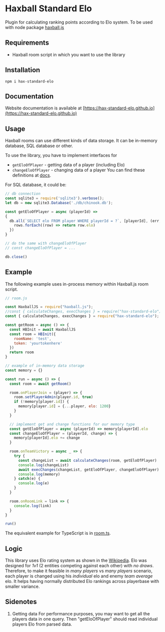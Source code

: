 # Haxball Standard Elo
Plugin for calculating ranking points according to Elo system. To be used with node package [haxball.js](https://github.com/mertushka/haxball.js)

## Requirements
- Haxball room script in which you want to use the library

## Installation
```
npm i hax-standard-elo
```

## Documentation
Website documentation is available at [https://hax-standard-elo.github.io](https://hax-standard-elo.github.io)

## Usage
Haxball rooms can use different kinds of data storage. It can be in-memory database, SQL database or other.

To use the library, you have to implement interfaces for 
- `getEloOfPlayer` - getting data of a player (including Elo) 
- `changeEloOfPlayer` - changing data of a player
You can find these definitions at [docs](https://hax-standard-elo.github.io).


For SQL database, it could be:
```js
// db connection
const sqlite3 = require('sqlite3').verbose();
let db = new sqlite3.Database('./db/chinook.db');

const getEloOfPlayer = async (playerId) => 
{ 
  db.all(`SELECT elo FROM player WHERE playerId = ?`, [playerId], (err, rows) => {
    rows.forEach((row) => return row.elo)
  })
}

// do the same with changeEloOfPlayer
// const changeEloOfPlayer = ...

db.close()
```

## Example

The following example uses in-process memory within Haxball.js room script.

```js
// room.js

const HaxballJS = require("haxball.js");
//const { calculateChanges, execChanges } = require("hax-standard-elo");
const { calculateChanges, execChanges } = require("hax-standard-elo");

const getRoom = async () => {
  const HBInit = await HaxballJS
  const room = HBInit({
    roomName: 'test',
    token: 'yourtokenhere'
  })
  return room
}

// example of in-memory data storage
const memory = {}

const run = async () => {
  const room = await getRoom()

  room.onPlayerJoin = (player) => {
    room.setPlayerAdmin(player.id, true)
    if (!memory[player.id]) {
      memory[player.id] = {...player, elo: 1200}
    }
  }

  // implement get and change functions for our memory type
  const getEloOfPlayer = async (playerId) => memory[playerId].elo
  const changeEloOfPlayer = (playerId, change) => {
    memory[playerId].elo += change
  }

  room.onTeamVictory = async _ => {
    try {
      const changeList = await calculateChanges(room, getEloOfPlayer)
      console.log(changeList)
      await execChanges(changeList, getEloOfPlayer, changeEloOfPlayer)
      console.log(memory)
    } catch(e) {
      console.log(e)
    }
  }

  room.onRoomLink = link => {
    console.log(link)
  }
}

run()
```

The equivalent example for TypeScript is in [room.ts](example/room.ts).

## Logic
This library uses Elo rating system as shown in the [Wikipedia](https://en.wikipedia.org/wiki/Elo_rating_system). Elo was designed for *1v1* (2 entities competing against each other) with *no draws*. Therefore, to make it feasible in *many players* vs *many players* scenario, each player is changed using his *individual* elo and enemy *team average* elo. It helps having normally distributed Elo rankings across playerbase with smaller variance.

## Sidenotes
1. Getting data
For performance purposes, you may want to get all the players data in one query. Then "getEloOfPlayer" should read individual players Elo from parsed data.
